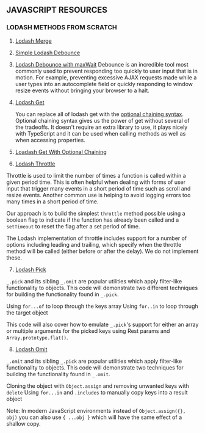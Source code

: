 ## JAVASCRIPT RESOURCES

### LODASH METHODS FROM SCRATCH

1. [Lodash Merge](./Lodash%20Merge)

2. [Simple Lodash Debounce](./Lodash%20Debounce/debounce.js)
3. [Lodash Debounce with maxWait](./Lodash%20Debounce/debounce-maxwait.js)
   Debounce is an incredible tool most commonly used to prevent responding too quickly to user input that is in motion. For example, preventing excessive AJAX requests made while a user types into an autocomplete field or quickly responding to window resize events without bringing your browser to a halt.

4. [Lodash Get](./Lodash%20Get/get.js)

   You can replace all of lodash get with the [optional chaining syntax](https://developer.mozilla.org/en-US/docs/Web/JavaScript/Reference/Operators/Optional_chaining). Optional chaining syntax gives us the power of get without several of the tradeoffs. It doesn't require an extra library to use, it plays nicely with TypeScript and it can be used when calling methods as well as when accessing properties.

5. [Loadash Get With Optional Chaining](./Lodash%20Get/optional-chaining.js)

6. [Lodash Throttle](./Lodash%20Throttle)

Throttle is used to limit the number of times a function is called within a given period time. This is often helpful when dealing with forms of user input that trigger many events in a short period of time such as scroll and resize events. Another common use is helping to avoid logging errors too many times in a short period of time.

Our approach is to build the simplest `throttle` method possible using a boolean flag to indicate if the function has already been called and a `setTimeout` to reset the flag after a set period of time.

The Lodash implementation of throttle includes support for a number of options including leading and trailing, which specify when the throttle method will be called (either before or after the delay). We do not implement these.

7. [Lodash Pick](./Lodash%20Pick/pick.js)

`_.pick` and its sibling `_.omit` are popular utilities which apply filter-like functionality to objects. This code will demonstrate two different techniques for building the functionality found in `_.pick`.

Using `for...of` to loop through the keys array
Using `for..in` to loop through the target object

This code will also cover how to emulate `_.pick`'s support for either an array or multiple arguments for the picked keys using Rest params and `Array.prototype.flat()`.

8. [Lodash Omit](./Lodash%20Omit/omit.js)

`_.omit` and its sibling `_.pick` are popular utilities which apply filter-like functionality to objects. This code will demonstrate two techniques for building the functionality found in `_.omit`.

Cloning the object with `Object.assign` and removing unwanted keys with `delete`
Using `for...in` and `.includes` to manually copy keys into a result object

Note:
In modern JavaScript environments instead of `Object.assign({}, obj)` you can also use `{ ...obj }` which will have the same effect of a shallow copy.
